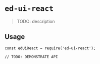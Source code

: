 # `ed-ui-react`

> TODO: description

## Usage

```
const edUiReact = require('ed-ui-react');

// TODO: DEMONSTRATE API
```
